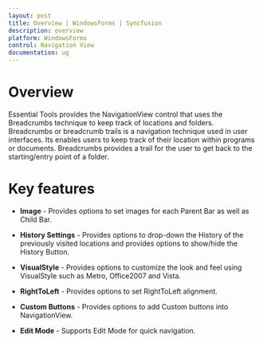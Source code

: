 ```yaml
---
layout: post
title: Overview | WindowsForms | Syncfusion
description: overview
platform: WindowsForms
control: Navigation View 
documentation: ug
---
```


# Overview

 Essential Tools provides the NavigationView control that uses the Breadcrumbs technique to keep track of locations and folders. Breadcrumbs or breadcrumb trails is a navigation technique used in user interfaces. Its enables users to keep track of their location within programs or documents. Breadcrumbs provides a trail for the user to get back to the starting/entry point of a folder.

# Key features

* **Image** - Provides options to set images for each Parent Bar as well as Child Bar.

* **History Settings** -  Provides options to drop-down the History of the previously visited locations and provides options to show/hide the History Button.

* **VisualStyle** - Provides options to customize the look and feel using VisualStyle such as Metro, Office2007 and Vista.

* **RightToLeft** - Provides options to set RightToLeft alignment.

* **Custom Buttons** - Provides options to add Custom buttons into NavigationView.

* **Edit Mode** - Supports Edit Mode for quick navigation.
